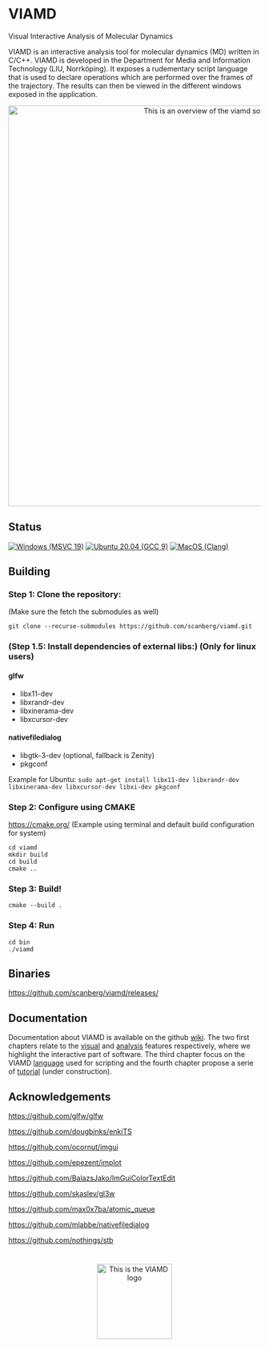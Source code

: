 # VIAMD
Visual Interactive Analysis of Molecular Dynamics

VIAMD is an interactive analysis tool for molecular dynamics (MD) written in C/C++. VIAMD is developed in the Department for Media and Information Technology (LIU, Norrköping). It exposes a rudementary script language that is used to declare operations which are performed over the frames of the trajectory.
The results can then be viewed in the different windows exposed in the application. 
<p align="center">
<img src="https://user-images.githubusercontent.com/38646069/225882518-85309730-47bf-4b3a-9237-cdacbd0f3ecf.png" alt="This is an overview of the viamd software" width="800"/>
</p>


## Status
[![Windows (MSVC 19)](https://github.com/scanberg/viamd/actions/workflows/windows.yml/badge.svg?branch=master)](https://github.com/scanberg/viamd/actions/workflows/windows.yml)
[![Ubuntu 20.04 (GCC 9)](https://github.com/scanberg/viamd/actions/workflows/ubuntu20.yml/badge.svg)](https://github.com/scanberg/viamd/actions/workflows/ubuntu20.yml)
[![MacOS (Clang)](https://github.com/scanberg/viamd/actions/workflows/macos.yml/badge.svg)](https://github.com/scanberg/viamd/actions/workflows/macos.yml)



## Building
### Step 1: Clone the repository:

(Make sure the fetch the submodules as well)

```git clone --recurse-submodules https://github.com/scanberg/viamd.git```

### (Step 1.5: Install dependencies of external libs:) (Only for linux users)
#### glfw
- libx11-dev
- libxrandr-dev
- libxinerama-dev
- libxcursor-dev

#### nativefiledialog
- libgtk-3-dev (optional, fallback is Zenity)
- pkgconf

Example for Ubuntu:
```sudo apt-get install libx11-dev libxrandr-dev libxinerama-dev libxcursor-dev libxi-dev pkgconf```

### Step 2: Configure using CMAKE

https://cmake.org/
(Example using terminal and default build configuration for system)
```
cd viamd
mkdir build
cd build
cmake ..
```

### Step 3: Build!
```cmake --build .```

### Step 4: Run
```
cd bin
./viamd
```

## Binaries
https://github.com/scanberg/viamd/releases/

## Documentation
Documentation about VIAMD is available on the github [wiki](https://github.com/scanberg/viamd/wiki). The two first chapters relate to the [visual](https://github.com/scanberg/viamd/wiki/1.-Visual) and [analysis](https://github.com/scanberg/viamd/wiki/2.-Analysis) features respectively, where we highlight the interactive part of software. The third chapter focus on the VIAMD [language](https://github.com/scanberg/viamd/wiki/3.-Language) used for scripting and the fourth chapter propose a serie of [tutorial](https://github.com/scanberg/viamd/wiki/4.-Tutorials) (under construction). 

## Acknowledgements

https://github.com/glfw/glfw

https://github.com/dougbinks/enkiTS

https://github.com/ocornut/imgui

https://github.com/epezent/implot

https://github.com/BalazsJako/ImGuiColorTextEdit

https://github.com/skaslev/gl3w

https://github.com/max0x7ba/atomic_queue

https://github.com/mlabbe/nativefiledialog

https://github.com/nothings/stb

#
<p align="center">
<img src="https://user-images.githubusercontent.com/38646069/227518757-590d3bfa-ee6b-42eb-b371-25743da1b208.png"  width="150" alt="This is the VIAMD logo" >
</p>


